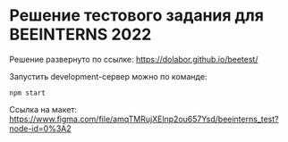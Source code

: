 # Решение тестового задания для BEEINTERNS 2022
Решение развернуто по ссылке:
https://dolabor.github.io/beetest/

Запустить development-сервер можно по команде: 
```
npm start 
```
Ссылка на макет:
https://www.figma.com/file/amqTMRujXElnp2ou657Ysd/beeinterns_test?node-id=0%3A2
